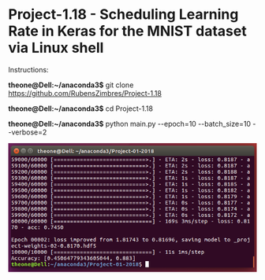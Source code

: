 # Project-1.18 - Scheduling Learning Rate in Keras for the MNIST dataset via Linux shell

Instructions:

<b>theone@Dell:~/anaconda3$</b> git clone https://github.com/RubensZimbres/Project-1.18

<b>theone@Dell:~/anaconda3$</b> cd Project-1.18

<b>theone@Dell:~/anaconda3$</b> python main.py --epoch=10 --batch_size=10 --verbose=2

<img src=https://github.com/RubensZimbres/Project-01-2018/blob/master/Project_1.png>
